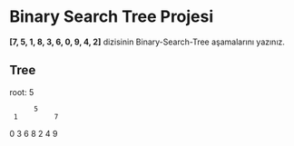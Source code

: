 # Binary Search Tree Projesi

**[7, 5, 1, 8, 3, 6, 0, 9, 4, 2]** dizisinin Binary-Search-Tree aşamalarını yazınız.

## Tree

root: 5

          5
     1         7

0 3 6 8
2 4 9

